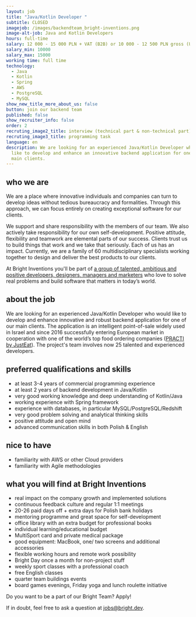 ```yaml
---
layout: job
title: "Java/Kotlin Developer "
subtitle: CLOSED
imagejob: /images/backendteam_bright-inventions.png
image-alt-job: Java and Kotlin Developers
hours: full-time
salary: 12 000 - 15 000 PLN + VAT (B2B) or 10 000 - 12 500 PLN gross (UoP)
salary_min: 10000
salary_max: 15000
working time: full time
technology:
  - Java
  - Kotlin
  - Spring
  - AWS
  - PostgreSQL
  - MySQL
show_new_title_more_about_us: false
button: join our backend team
published: false
show_recruiter_info: false
order: 2
recruting_image2_title: interview (technical part & non-technical part)
recruting_image3_title: programming task
language: en
description: We are looking for an experienced Java/Kotlin Developer who would
  like to develop and enhance an innovative backend application for one of our
  main clients.
---
```

## who we are 

We are a place where innovative individuals and companies can turn to develop ideas without tedious bureaucracy and formalities. Through this approach, we can focus entirely on creating exceptional software for our clients.

We support and share responsibility with the members of our team. We also actively take responsibility for our own self-development. Positive attitude, flexibility and teamwork are elemental parts of our success. Clients trust us to build things that work and we take that seriously. Each of us has an impact. Currently, we are a family of 60 multidisciplinary specialists working together to design and deliver the best products to our clients. 

At Bright Inventions you'll be part of [a group of talented, ambitious and positive developers, designers, managers and marketers](https://brightinventions.pl/about-us/team/) who love to solve real problems and build software that matters in today’s world. 

## about the job

We are looking for an experienced Java/Kotlin Developer who would like to develop and enhance innovative and robust backend application for one of our main clients. The application is an intelligent point-of-sale widely used in Israel and since 2016 successfully entering European market in cooperation with one of the world’s top food ordering companies ([PRACTI by JustEat](https://www.practi.co.uk/)). The project's team involves now 25 talented and experienced developers.

## preferred qualifications and skills

* at least 3-4 years of commercial programming experience 
* at least 2 years of backend development in Java/Kotlin
* very good working knowledge and deep understanding of Kotlin/Java
* working experience with Spring framework
* experience with databases, in particular MySQL/PostgreSQL/Redshift
* very good problem solving and analytical thinking skills
* positive attitude and open mind 
* advanced communication skills in both Polish & English 

## nice to have

* familiarity with AWS or other Cloud providers
* familiarity with Agile methodologies 

## what you will find at Bright Inventions

* real impact on the company growth and implemented solutions
* continuous feedback culture and regular 1:1 meetings 
* 20-26 paid days off + extra days for Polish bank holidays 
* mentoring programme and great space for self-development 
* office library with an extra budget for professional books
* individual learning/educational budget 
* MultiSport card and private medical package 
* good equipment: MacBook, one/ two screens and additional accessories
* flexible working hours and remote work possibility 
* Bright Day once a month for non-project stuff
* weekly sport classes with a professional coach 
* free English classes 
* quarter team buildings events
* board games evenings, Friday yoga and lunch roulette initiative 

Do you want to be a part of our Bright Team? Apply! 

If in doubt, feel free to ask a question at jobs@bright.dev.
